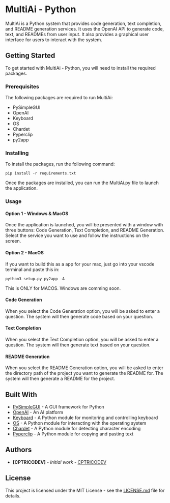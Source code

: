 # MultiAi - Python

MultiAi is a Python system that provides code generation, text completion, and README generation services. It uses the OpenAI API to generate code, text, and READMEs from user input. It also provides a graphical user interface for users to interact with the system.

## Getting Started

To get started with MultiAi - Python, you will need to install the required packages. 

### Prerequisites

The following packages are required to run MultiAi:

- PySimpleGUI
- OpenAI
- Keyboard
- OS
- Chardet
- Pyperclip
- py2app

### Installing

To install the packages, run the following command:

```
pip install -r requirements.txt
```

Once the packages are installed, you can run the MultiAi.py file to launch the application.

### Usage

#### Option 1 - Windows & MacOS
Once the application is launched, you will be presented with a window with three buttons: Code Generation, Text Completion, and README Generation. Select the service you want to use and follow the instructions on the screen.

#### Option 2 - MacOS
If you want to build this as a app for your mac, just go into your vscode terminal and paste this in: 
``` 
python3 setup.py py2app -A 
```
This is ONLY for MACOS.
Windows are comming soon.


#### Code Generation

When you select the Code Generation option, you will be asked to enter a question. The system will then generate code based on your question.

#### Text Completion

When you select the Text Completion option, you will be asked to enter a question. The system will then generate text based on your question.

#### README Generation

When you select the README Generation option, you will be asked to enter the directory path of the project you want to generate the README for. The system will then generate a README for the project.

## Built With

- [PySimpleGUI](https://pysimplegui.readthedocs.io/en/latest/) - A GUI framework for Python
- [OpenAI](https://openai.com/) - An AI platform
- [Keyboard](https://pypi.org/project/keyboard/) - A Python module for monitoring and controlling keyboard
- [OS](https://docs.python.org/3/library/os.html) - A Python module for interacting with the operating system
- [Chardet](https://pypi.org/project/chardet/) - A Python module for detecting character encoding
- [Pyperclip](https://pypi.org/project/pyperclip/) - A Python module for copying and pasting text

## Authors

- **[CPTRICODEV]** - *Initial work* - [CPTRICODEV](https://github.com/CPTRICODEV)

## License

This project is licensed under the MIT License - see the [LICENSE.md](LICENSE.md) file for details.
